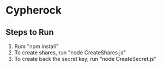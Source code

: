# Cypherock

## Steps to Run

1. Rum "npm install"
2. To create shares, run "node CreateShares.js"
3. To create back the secret key, run "node CreateSecret.js"